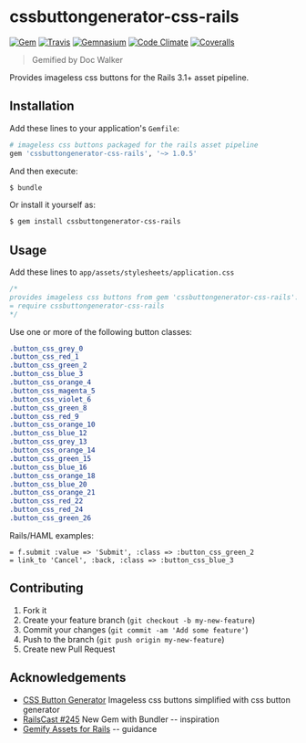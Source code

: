 # cssbuttongenerator-css-rails
[![Gem](http://img.shields.io/gem/v/cssbuttongenerator-css-rails.svg?style=flat)][gem]
[![Travis](https://img.shields.io/travis/jhx/gem-cssbuttongenerator-css-rails.svg?style=flat)][travis]
[![Gemnasium](http://img.shields.io/gemnasium/jhx/gem-cssbuttongenerator-css-rails.svg?style=flat)][gemnasium]
[![Code Climate](http://img.shields.io/codeclimate/github/jhx/gem-cssbuttongenerator-css-rails.svg?style=flat)][code climate]
[![Coveralls](http://img.shields.io/coveralls/jhx/gem-cssbuttongenerator-css-rails.svg?style=flat)][coveralls]

[gem]:          https://rubygems.org/gems/cssbuttongenerator-css-rails
[travis]:       https://travis-ci.org/jhx/gem-cssbuttongenerator-css-rails
[gemnasium]:    https://gemnasium.com/jhx/gem-cssbuttongenerator-css-rails
[code climate]: https://codeclimate.com/github/jhx/gem-cssbuttongenerator-css-rails
[coveralls]:    https://coveralls.io/r/jhx/gem-cssbuttongenerator-css-rails

> Gemified by Doc Walker

Provides imageless css buttons for the Rails 3.1+ asset pipeline.

## Installation

Add these lines to your application's `Gemfile`:

```rb
# imageless css buttons packaged for the rails asset pipeline
gem 'cssbuttongenerator-css-rails', '~> 1.0.5'
```

And then execute:

```sh
$ bundle
```

Or install it yourself as:

```sh
$ gem install cssbuttongenerator-css-rails
```

## Usage

Add these lines to `app/assets/stylesheets/application.css`

```css
/*
provides imageless css buttons from gem 'cssbuttongenerator-css-rails':
= require cssbuttongenerator-css-rails
*/
```

Use one or more of the following button classes:

```css
.button_css_grey_0
.button_css_red_1
.button_css_green_2
.button_css_blue_3
.button_css_orange_4
.button_css_magenta_5
.button_css_violet_6
.button_css_green_8
.button_css_red_9
.button_css_orange_10
.button_css_blue_12
.button_css_grey_13
.button_css_orange_14
.button_css_green_15
.button_css_blue_16
.button_css_orange_18
.button_css_blue_20
.button_css_orange_21
.button_css_red_22
.button_css_red_24
.button_css_green_26
```

Rails/HAML examples:

```haml
= f.submit :value => 'Submit', :class => :button_css_green_2
= link_to 'Cancel', :back, :class => :button_css_blue_3
```

## Contributing

1. Fork it
2. Create your feature branch (`git checkout -b my-new-feature`)
3. Commit your changes (`git commit -am 'Add some feature'`)
4. Push to the branch (`git push origin my-new-feature`)
5. Create new Pull Request

## Acknowledgements

- [CSS Button Generator](http://www.cssbuttongenerator.com) Imageless css buttons simplified with css button generator
- [RailsCast #245](http://railscasts.com/episodes/245-new-gem-with-bundler) New Gem with Bundler -- inspiration
- [Gemify Assets for Rails](http://prioritized.net/blog/gemify-assets-for-rails/) -- guidance
